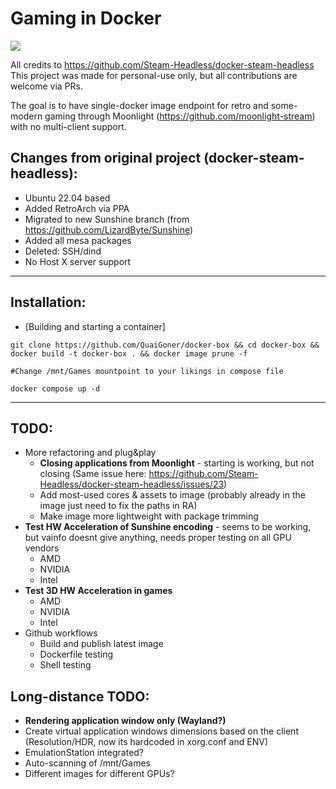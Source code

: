 # Gaming in Docker

![](./overlay/usr/share/backgrounds/docker-box.png)

All credits to https://github.com/Steam-Headless/docker-steam-headless
This project was made for personal-use only, but all contributions are welcome via PRs.

The goal is to have single-docker image endpoint for retro and some-modern gaming through Moonlight (https://github.com/moonlight-stream) with no multi-client support.

## Changes from original project (docker-steam-headless):
- Ubuntu 22.04 based
- Added RetroArch via PPA
- Migrated to new Sunshine branch (from https://github.com/LizardByte/Sunshine)
- Added all mesa packages
- Deleted: SSH/dind
- No Host X server support

---
## Installation:

- [Building and starting a container]

```
git clone https://github.com/QuaiGoner/docker-box && cd docker-box && docker build -t docker-box . && docker image prune -f

#Change /mnt/Games mountpoint to your likings in compose file

docker compose up -d

```

---
## TODO:
- More refactoring and plug&play
	- **Closing applications from Moonlight** - starting is working, but not closing (Same issue here: https://github.com/Steam-Headless/docker-steam-headless/issues/23)
	- Add most-used cores & assets to image (probably already in the image just need to fix the paths in RA)
	- Make image more lightweight with package trimming
- **Test HW Acceleration of Sunshine encoding** - seems to be working, but vainfo doesnt give anything, needs proper testing on all GPU vendors
	- AMD
	- NVIDIA
	- Intel
- **Test 3D HW Acceleration in games**
	- AMD
	- NVIDIA
	- Intel
- Github workflows
	- Build and publish latest image
	- Dockerfile testing
	- Shell testing

## Long-distance TODO:
- **Rendering application window only (Wayland?)**
- Create virtual application windows dimensions based on the client (Resolution/HDR, now its hardcoded in xorg.conf and ENV)
- EmulationStation integrated?
- Auto-scanning of /mnt/Games
- Different images for different GPUs?